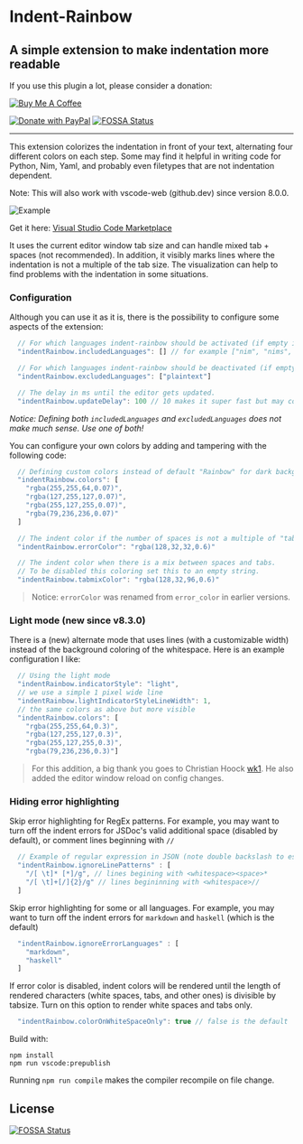 # Indent-Rainbow

## A simple extension to make indentation more readable

If you use this plugin a lot, please consider a donation:

<a href="https://www.buymeacoffee.com/oderwat" target="_blank"><img src="https://www.buymeacoffee.com/assets/img/custom_images/orange_img.png" alt="Buy Me A Coffee" style="height: auto !important;width: auto !important;" ></a>

[![Donate with PayPal](https://www.paypalobjects.com/en_US/i/btn/btn_donateCC_LG.gif)](https://paypal.me/oderwat)
[![FOSSA Status](https://app.fossa.com/api/projects/git%2Bgithub.com%2Foderwat%2Fvscode-indent-rainbow.svg?type=shield)](https://app.fossa.com/projects/git%2Bgithub.com%2Foderwat%2Fvscode-indent-rainbow?ref=badge_shield)

---

This extension colorizes the indentation in front of your text, alternating four different colors on each step. Some may find it helpful in writing code for Python, Nim, Yaml, and probably even filetypes that are not indentation dependent.

Note: This will also work with vscode-web (github.dev) since version 8.0.0.

![Example](https://raw.githubusercontent.com/oderwat/vscode-indent-rainbow/master/assets/example.png)

Get it here: [Visual Studio Code Marketplace](https://marketplace.visualstudio.com/items?itemName=oderwat.indent-rainbow)

It uses the current editor window tab size and can handle mixed tab + spaces (not recommended). In addition, it visibly marks lines where the indentation is not a multiple of the tab size. The visualization can help to find problems with the indentation in some situations.

### Configuration

Although you can use it as it is, there is the possibility to configure some aspects of the extension:

```js
  // For which languages indent-rainbow should be activated (if empty it means all).
  "indentRainbow.includedLanguages": [] // for example ["nim", "nims", "python"]

  // For which languages indent-rainbow should be deactivated (if empty it means none).
  "indentRainbow.excludedLanguages": ["plaintext"]

  // The delay in ms until the editor gets updated.
  "indentRainbow.updateDelay": 100 // 10 makes it super fast but may cost more resources
```

*Notice: Defining both `includedLanguages` and `excludedLanguages` does not make much sense. Use one of both!*

You can configure your own colors by adding and tampering with the following code:

```js
  // Defining custom colors instead of default "Rainbow" for dark backgrounds.
  "indentRainbow.colors": [
    "rgba(255,255,64,0.07)",
    "rgba(127,255,127,0.07)",
    "rgba(255,127,255,0.07)",
    "rgba(79,236,236,0.07)"
  ]

  // The indent color if the number of spaces is not a multiple of "tabSize".
  "indentRainbow.errorColor": "rgba(128,32,32,0.6)"

  // The indent color when there is a mix between spaces and tabs.
  // To be disabled this coloring set this to an empty string.
  "indentRainbow.tabmixColor": "rgba(128,32,96,0.6)"
```

> Notice: `errorColor` was renamed from `error_color` in earlier versions.

### Light mode (new since v8.3.0)

There is a (new) alternate mode that uses lines (with a customizable width) instead of the background coloring of the whitespace. Here is an example configuration I like:

```js
  // Using the light mode
  "indentRainbow.indicatorStyle": "light",
  // we use a simple 1 pixel wide line
  "indentRainbow.lightIndicatorStyleLineWidth": 1,
  // the same colors as above but more visible
  "indentRainbow.colors": [
    "rgba(255,255,64,0.3)",
    "rgba(127,255,127,0.3)",
    "rgba(255,127,255,0.3)",
    "rgba(79,236,236,0.3)"]
```

> For this addition, a big thank you goes to Christian Hoock [wk1](https://github.com/wk1). He also added the editor window reload on config changes.

### Hiding error highlighting

Skip error highlighting for RegEx patterns. For example, you may want to turn off the indent errors for JSDoc's valid additional space (disabled by default), or comment lines beginning with `//`

```js
  // Example of regular expression in JSON (note double backslash to escape characters)
  "indentRainbow.ignoreLinePatterns" : [
    "/[ \t]* [*]/g", // lines begining with <whitespace><space>*
    "/[ \t]+[/]{2}/g" // lines begininning with <whitespace>//
  ]
```

Skip error highlighting for some or all languages. For example, you may want to turn off the indent errors for `markdown` and `haskell` (which is the default)

```js
  "indentRainbow.ignoreErrorLanguages" : [
    "markdown",
    "haskell"
  ]
```

If error color is disabled, indent colors will be rendered until the length of rendered characters (white spaces, tabs, and other ones) is divisible by tabsize. Turn on this option to render white spaces and tabs only.

```js
  "indentRainbow.colorOnWhiteSpaceOnly": true // false is the default
```

Build with:

```
npm install
npm run vscode:prepublish
```

Running `npm run compile` makes the compiler recompile on file change.


## License
[![FOSSA Status](https://app.fossa.com/api/projects/git%2Bgithub.com%2Foderwat%2Fvscode-indent-rainbow.svg?type=large)](https://app.fossa.com/projects/git%2Bgithub.com%2Foderwat%2Fvscode-indent-rainbow?ref=badge_large)